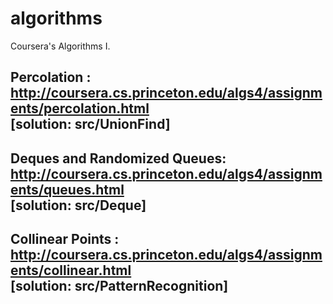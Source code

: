 # algorithms
Coursera's Algorithms I.
## Percolation : http://coursera.cs.princeton.edu/algs4/assignments/percolation.html <br />[solution: src/UnionFind]
## Deques and Randomized Queues: http://coursera.cs.princeton.edu/algs4/assignments/queues.html <br />[solution: src/Deque]
## Collinear Points : http://coursera.cs.princeton.edu/algs4/assignments/collinear.html <br />[solution: src/PatternRecognition]
